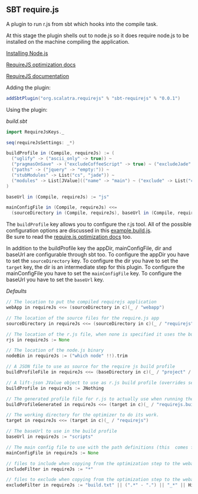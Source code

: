## SBT require.js 

A plugin to run r.js from sbt which hooks into the compile task.

At this stage the plugin shells out to node.js so it does require node.js to be installed on the machine compiling the application. 

[Installing Node.js](https://github.com/joyent/node/wiki/Installing-Node.js-via-package-manager)

[RequireJS optimization docs](http://requirejs.org/docs/optimization.html)

[RequireJS documentation](http://requirejs.org/)

Adding the plugin:

```scala
addSbtPlugin("org.scalatra.requirejs" % "sbt-requirejs" % "0.0.1")
```

Using the plugin:

*build.sbt*

```scala
import RequireJsKeys._

seq(requireJsSettings: _*)

buildProfile in (Compile, requireJs) := (
  ("uglify" -> ("ascii_only" -> true)) ~
  ("pragmasOnSave" -> ("excludeCoffeeScript" -> true) ~ ("excludeJade" -> true)) ~
  ("paths" -> ("jquery" -> "empty:")) ~
  ("stubModules" -> List("cs", "jade")) ~
  ("modules" -> List[JValue](("name" -> "main") ~ ("exclude" -> List("coffee-script", "jade"))))
)

baseUrl in (Compile, requireJs) := "js"

mainConfigFile in (Compile, requireJs) <<=
  (sourceDirectory in (Compile, requireJs), baseUrl in (Compile, requireJs))((a, b) => Some(a / b / "main.js"))
```

The `buildProfile` key allows you to configure the r.js tool.
All of the possible configuration options are discussed in this [example.build.js](https://github.com/jrburke/r.js/blob/master/build/example.build.js).  
Be sure to read the [require.js optimization docs](http://requirejs.org/docs/optimization.html) too.

In addition to the buildProfile key the appDir, mainConfigFile, dir and baseUrl are configurable through sbt too.
To configure the appDir you have to set the `sourceDirectory` key.
To configure the dir you have to set the `target` key, the dir is an intermediate step for this plugin.
To configure the mainConfigFile you have to set the `mainConfigFile` key.
To configure the baseUrl you have to set the `baseUrl` key.

*Defaults*

```scala
// The location to put the compiled requirejs application
webApp in requireJs <<= (sourceDirectory in c)(_ / "webapp")

// The location of the source files for the require.js app
sourceDirectory in requireJs <<= (sourceDirectory in c)(_ / "requirejs")

// The location of the r.js file, when none is specified it uses the bundled version of r.js
rjs in requireJs := None

// The location of the node.js binary
nodeBin in requireJs := ("which node" !!).trim

// A JSON file to use as source for the require js build profile
buildProfileFile in requireJs <<= (baseDirectory in c)(_ / "project" / "requirejs.build.json")

// A lift-json JValue object to use as r.js build profile (overrides settings defined in buildProfileFile)
buildProfile in requireJs := JNothing

// The generated profile file for r.js to actually use when running the optimizer
buildProfileGenerated in requireJs <<= (target in c)(_ / "requirejs.build.js")

// The working directory for the optimizer to do its work.
target in requireJs <<= (target in c)(_ / "requirejs")

// The baseUrl to use in the build profile
baseUrl in requireJs := "scripts"

// The main config file to use with the path definitions (this  comes from your app)
mainConfigFile in requireJs := None

// files to include when copying from the optimization step to the webapp
includeFilter in requireJs := "*"

// files to exclude when copying from the optimization step to the webapp
excludeFilter in requireJs := "build.txt" || (".*" - ".") || "_*" || HiddenFileFilter
```


